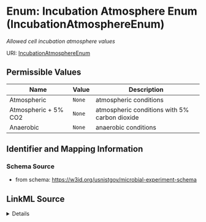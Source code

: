 # Enum: Incubation Atmosphere Enum (IncubationAtmosphereEnum)




_Allowed cell incubation atmosphere values_





URI: [IncubationAtmosphereEnum](IncubationAtmosphereEnum.md)

## Permissible Values

| Name | Value | Description |
| --- | --- | --- |
| Atmospheric | `None` | atmospheric conditions |
| Atmospheric + 5% CO2 | `None` | atmospheric conditions with 5% carbon dioxide |
| Anaerobic | `None` | anaerobic conditions |









## Identifier and Mapping Information







### Schema Source


* from schema: https://w3id.org/usnistgov/microbial-experiment-schema






## LinkML Source

<details>
```yaml
name: IncubationAtmosphereEnum
description: Allowed cell incubation atmosphere values
title: Incubation Atmosphere Enum
from_schema: https://w3id.org/usnistgov/microbial-experiment-schema
rank: 1000
permissible_values:
  Atmospheric:
    text: Atmospheric
    description: atmospheric conditions
  Atmospheric + 5% CO2:
    text: Atmospheric + 5% CO2
    description: atmospheric conditions with 5% carbon dioxide
  Anaerobic:
    text: Anaerobic
    description: anaerobic conditions

```
</details>
